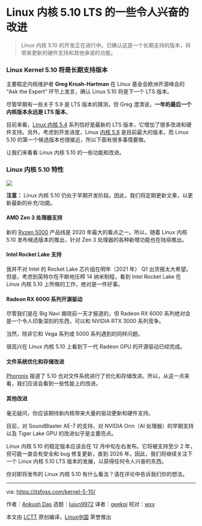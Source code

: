[#]: collector: (lujun9972)
[#]: translator: (geekpi)
[#]: reviewer: (wxy)
[#]: publisher: ( )
[#]: url: ( )
[#]: subject: (Linux Kernel 5.10 Will be the Next LTS Release and it has Some Exciting Improvements Lined Up)
[#]: via: (https://itsfoss.com/kernel-5-10/)
[#]: author: (Ankush Das https://itsfoss.com/author/ankush/)

Linux 内核 5.10 LTS 的一些令人兴奋的改进
======

> Linux 内核 5.10 的开发正在进行中。已确认这是一个长期支持的版本，将带来更新的硬件支持和其他承诺的功能。

### Linux Kernel 5.10 将是长期支持版本

主要稳定内核维护者 **Greg Kroah-Hartman** 在 Linux 基金会欧洲开源峰会的 “Ask the Expert” 环节上发言，确认 Linux 5.10 将是下一个 LTS 版本。

尽管早期有一些关于 5.9 是 LTS 版本的猜测，但 Greg 澄清说，**一年的最后一个内核版本永远是 LTS 版本**。

目前来看，[Linux 内核 5.4][1] 系列恰好是最新的 LTS 版本，它增加了很多改进和硬件支持。另外，考虑到开发进度，Linux [内核 5.8][2] 是目前最大的版本，而 Linux 5.10 的第一个候选版本也很接近，所以下面有很多事情要做。

让我们来看看 Linux 内核 5.10 的一些功能和改进。

### Linux 内核 5.10 特性

![][4]

**注意：** Linux 内核 5.10 仍处于早期开发阶段。因此，我们将定期更新文章，以更新最新的补充/功能。

#### AMD Zen 3 处理器支持

新的 [Ryzen 5000][5] 产品线是 2020 年最大的看点之一。所以，随着 Linux 内核 5.10 发布候选版本的推出，针对 Zen 3 处理器的各种新增功能也在陆续推出。

#### Intel Rocket Lake 支持

我并不对 Intel 的 Rocket Lake 芯片组在明年（2021 年） Q1 出货报太大希望。但是，考虑到英特尔在不断地压榨 14 纳米制程，看到 Intel Rocket Lake 在 Linux 内核 5.10 上所做的工作，绝对是一件好事。

#### Radeon RX 6000 系列开源驱动

尽管我们是在 Big Navi 揭晓前一天才报道的，但 Radeon RX 6000 系列绝对会是一个令人印象深刻的东西，可以和 NVIDIA RTX 3000 系列竞争。

当然，除非它和 Vega 系列或 5000 系列遇到的同样问题。

很高兴在 Linux 内核 5.10 上看到下一代 Radeon GPU 的开源驱动已经完成。

#### 文件系统优化和存储改进

[Phoronix][6] 报道了 5.10 也对文件系统进行了优化和存储改进。所以，从这一点来看，我们应该会看到一些性能上的改进。

#### 其他改进

毫无疑问，你应该期待新内核带来大量的驱动更新和硬件支持。

目前，对 SoundBlaster AE-7 的支持、对 NVIDIA Orin（AI 处理器）的早期支持以及 Tiger Lake GPU 的改进似乎是主要亮点。

Linux 内核 5.10 的稳定版本应该会在 12 月中旬左右发布。它将被支持至少 2 年，但可能一直会有安全和 bug 修复更新，直到 2026 年。因此，我们将继续关注下一个 Linux 内核 5.10 LTS 版本的发展，以获得任何令人兴奋的东西。

你对即将发布的 Linux 内核 5.10 有什么看法？请在评论中告诉我们你的想法。

--------------------------------------------------------------------------------

via: https://itsfoss.com/kernel-5-10/

作者：[Ankush Das][a]
选题：[lujun9972][b]
译者：[geekpi](https://github.com/geekpi)
校对：[wxy](https://github.com/wxy)

本文由 [LCTT](https://github.com/LCTT/TranslateProject) 原创编译，[Linux中国](https://linux.cn/) 荣誉推出

[a]: https://itsfoss.com/author/ankush/
[b]: https://github.com/lujun9972
[1]: https://itsfoss.com/linux-kernel-5-4/
[2]: https://itsfoss.com/kernel-5-8-release/
[3]: https://twitter.com/gregkh/status/1320745076566433793?ref_src=twsrc%5Etfw
[4]: https://i2.wp.com/itsfoss.com/wp-content/uploads/2020/10/kernel-5-10-release.png?resize=800%2C450&ssl=1
[5]: https://www.tomsguide.com/news/amd-ryzen-5000-revealed-what-it-means-for-pc-gaming
[6]: https://www.phoronix.com/scan.php?page=article&item=linux-510-features&num=1
